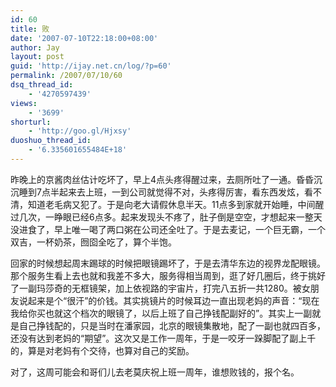 ```yaml
---
id: 60
title: 败
date: '2007-07-10T22:18:00+08:00'
author: Jay
layout: post
guid: 'http://ijay.net.cn/log/?p=60'
permalink: /2007/07/10/60
dsq_thread_id:
    - '4270597439'
views:
    - '3699'
shorturl:
    - 'http://goo.gl/Hjxsy'
duoshuo_thread_id:
    - '6.335601655484E+18'
---
```


昨晚上的京酱肉丝估计吃坏了，早上4点头疼得醒过来，去厕所吐了一通。昏昏沉沉睡到7点半起来去上班，一到公司就觉得不对，头疼得厉害，看东西发炫，看不清，知道老毛病又犯了。于是向老大请假休息半天。11点多到家就开始睡，中间醒过几次，一睁眼已经6点多。起来发现头不疼了，肚子倒是空空，才想起来一整天没进食了，早上唯一喝了两口粥在公司还全吐了。于是去麦记，一个巨无霸，一个双吉，一杯奶茶，囫囵全吃了，算个半饱。

回家的时候想起周末踢球的时候把眼镜踢坏了，于是去清华东边的视界龙配眼镜。那个服务生看上去也就和我差不多大，服务得相当周到，逛了好几圈后，终于挑好了一副玛莎奇的无框镜架，加上依视路的宇宙片，打完八五折一共1280。被女朋友说起来是个“很汗”的价钱。其实挑镜片的时候耳边一直出现老妈的声音：“现在我给你买也就这个档次的眼镜了，以后上班了自己挣钱配副好的”。其实上一副就是自己挣钱配的，只是当时在潘家园，北京的眼镜集散地，配了一副也就四百多，还没有达到老妈的“期望”。这次又是工作一周年，于是一咬牙一跺脚配了副上千的，算是对老妈有个交待，也算对自己的奖励。

对了，这周可能会和哥们儿去老莫庆祝上班一周年，谁想败钱的，报个名。
